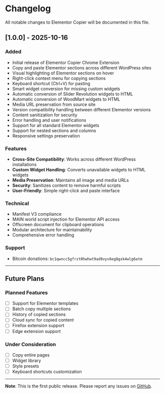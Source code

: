 # Changelog

All notable changes to Elementor Copier will be documented in this file.

## [1.0.0] - 2025-10-16

### Added
- Initial release of Elementor Copier Chrome Extension
- Copy and paste Elementor sections across different WordPress sites
- Visual highlighting of Elementor sections on hover
- Right-click context menu for copying sections
- Keyboard shortcut (Ctrl+V) for pasting
- Smart widget conversion for missing custom widgets
- Automatic conversion of Slider Revolution widgets to HTML
- Automatic conversion of WoodMart widgets to HTML
- Media URL preservation from source site
- Version compatibility handling between different Elementor versions
- Content sanitization for security
- Error handling and user notifications
- Support for all standard Elementor widgets
- Support for nested sections and columns
- Responsive settings preservation

### Features
- **Cross-Site Compatibility**: Works across different WordPress installations
- **Custom Widget Handling**: Converts unavailable widgets to HTML widgets
- **Media Preservation**: Maintains all image and media URLs
- **Security**: Sanitizes content to remove harmful scripts
- **User-Friendly**: Simple right-click and paste interface

### Technical
- Manifest V3 compliance
- MAIN world script injection for Elementor API access
- Offscreen document for clipboard operations
- Modular architecture for maintainability
- Comprehensive error handling

### Support
- Bitcoin donations: `bc1qwncc5gfrzt0hwhwt9ad9vyv6eg8gxk4wlg6atm`

---

## Future Plans

### Planned Features
- [ ] Support for Elementor templates
- [ ] Batch copy multiple sections
- [ ] History of copied sections
- [ ] Cloud sync for copied content
- [ ] Firefox extension support
- [ ] Edge extension support

### Under Consideration
- [ ] Copy entire pages
- [ ] Widget library
- [ ] Style presets
- [ ] Keyboard shortcuts customization

---

**Note**: This is the first public release. Please report any issues on [GitHub](../../issues).
